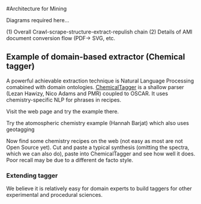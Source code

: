 #Architecture for Mining

Diagrams required here...

(1) Overall Crawl-scrape-structure-extract-repulish chain
(2) Details of AMI document conversion flow (PDF-> SVG, etc.

## Example of domain-based extractor (Chemical tagger)

A powerful achievable extraction technique is Natural Language Processing comabined with domain ontologies. [ChemicalTagger](http://chemicaltagger.ch.cam.ac.uk/) is a shallow parser (Lezan Hawizy, Nico Adams and PMR) coupled to OSCAR. It uses chemistry-specific NLP for phrases in recipes. 

Visit the web page and try the example there. 

Try the atomospheric chemistry example (Hannah Barjat) which also uses geotagging

Now find some chemistry recipes on the web (not easy as most are not Open Source yet). Cut and paste a typical synthesis (omitting the spectra, which we can also do), paste into ChemicalTagger and see how well it does. Poor recall may be due to a different de facto style.

### Extending tagger

We believe it is relatively easy for domain experts to build taggers for other experimental and procedural sciences.



